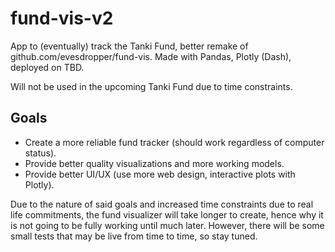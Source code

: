 # fund-vis-v2
App to (eventually) track the Tanki Fund, better remake of github.com/evesdropper/fund-vis. Made with Pandas, Plotly (Dash), deployed on TBD.

Will not be used in the upcoming Tanki Fund due to time constraints.

## Goals
- Create a more reliable fund tracker (should work regardless of computer status).
- Provide better quality visualizations and more working models.
- Provide better UI/UX (use more web design, interactive plots with Plotly).

Due to the nature of said goals and increased time constraints due to real life commitments, the fund visualizer will take longer to create, hence why it is not going to be fully working until much later. However, there will be some small tests that may be live from time to time, so stay tuned.
